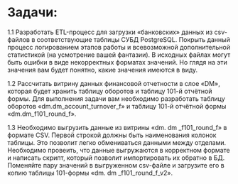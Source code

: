 # Задачи:
1.1 Разработать ETL-процесс для загрузки «банковских» данных из csv-файлов в соответствующие таблицы СУБД PostgreSQL. Покрыть данный процесс логированием этапов работы и всевозможной дополнительной статистикой (на усмотрение вашей фантазии). В исходных файлах могут быть ошибки в виде некорректных форматах значений. Но глядя на эти значения вам будет понятно, какие значения имеются в виду.  

1.2 Рассчитать витрину данных финансовой отчетности в слое «DM», которая будет хранить таблицу оборотов и таблицу 101-й отчётной формы. Для выполнения задачи вам необходимо разработать таблицу оборотов «dm.dm_account_turnover_f» и таблицу 101-й отчётной формы «dm.dm_f101_round_f».

1.3 Необходимо выгрузить данные из витрины «dm. dm _f101_round_f» в формате CSV. Первой строкой должны быть наименования колонок таблицы. Это позволит легко обмениваться данными между отделами. Необходимо провеить, что данные выгружаются в корректном формате и написать скрипт, который позволит импортировать их обратно в БД. Поменяйте пару значений в выгруженном csv-файле и загрузите его в копию таблицы 101-формы «dm. dm _f101_round_f_v2».
